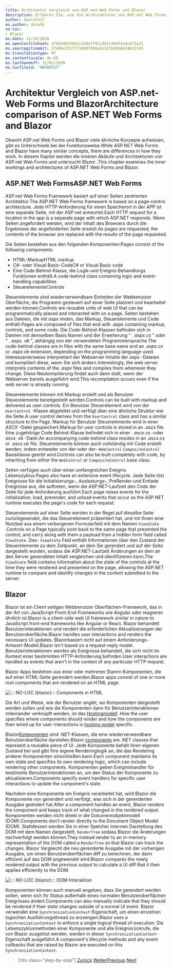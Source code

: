 ```yaml
---
title: Architektur Vergleich von ASP.net-Web Forms und Blazor
description: Erfahren Sie, wie die Architekturen von ASP.net Web Forms und Blazor vergleichen.
author: danroth27
ms.author: daroth
no-loc:
- Blazor
ms.date: 11/20/2020
ms.openlocfilehash: afb5d4025b81c2ddef782c462c94d32edc872a21
ms.sourcegitcommit: 2f485e721f7f34b87856a51181b5b56624b31fd5
ms.translationtype: MT
ms.contentlocale: de-DE
ms.lasthandoff: 12/02/2020
ms.locfileid: "96509727"
---
```

# <a name="architecture-comparison-of-aspnet-web-forms-and-no-locblazor"></a><span data-ttu-id="2bc2f-103">Architektur Vergleich von ASP.net-Web Forms und Blazor</span><span class="sxs-lookup"><span data-stu-id="2bc2f-103">Architecture comparison of ASP.NET Web Forms and Blazor</span></span>

<span data-ttu-id="2bc2f-104">Obwohl ASP.net Web Forms und Blazor viele ähnliche Konzepte aufweisen, gibt es Unterschiede bei der Funktionsweise.</span><span class="sxs-lookup"><span data-stu-id="2bc2f-104">While ASP.NET Web Forms and Blazor have many similar concepts, there are differences in how they work.</span></span> <span data-ttu-id="2bc2f-105">In diesem Kapitel werden die inneren Abläufe und Architekturen von ASP.net Web Forms und untersucht Blazor .</span><span class="sxs-lookup"><span data-stu-id="2bc2f-105">This chapter examines the inner workings and architectures of ASP.NET Web Forms and Blazor.</span></span>

## <a name="aspnet-web-forms"></a><span data-ttu-id="2bc2f-106">ASP.NET Web Forms</span><span class="sxs-lookup"><span data-stu-id="2bc2f-106">ASP.NET Web Forms</span></span>

<span data-ttu-id="2bc2f-107">ASP.net Web Forms Framework basiert auf einer Seiten zentrierten Architektur.</span><span class="sxs-lookup"><span data-stu-id="2bc2f-107">The ASP.NET Web Forms framework is based on a page-centric architecture.</span></span> <span data-ttu-id="2bc2f-108">Jede HTTP-Anforderung für einen Speicherort in der APP ist eine separate Seite, mit der ASP.net antwortet.</span><span class="sxs-lookup"><span data-stu-id="2bc2f-108">Each HTTP request for a location in the app is a separate page with which ASP.NET responds.</span></span> <span data-ttu-id="2bc2f-109">Wenn Seiten angefordert werden, wird der Inhalt des Browsers durch die Ergebnisse der angeforderten Seite ersetzt.</span><span class="sxs-lookup"><span data-stu-id="2bc2f-109">As pages are requested, the contents of the browser are replaced with the results of the page requested.</span></span>

<span data-ttu-id="2bc2f-110">Die Seiten bestehen aus den folgenden Komponenten:</span><span class="sxs-lookup"><span data-stu-id="2bc2f-110">Pages consist of the following components:</span></span>

- <span data-ttu-id="2bc2f-111">HTML-Markup</span><span class="sxs-lookup"><span data-stu-id="2bc2f-111">HTML markup</span></span>
- <span data-ttu-id="2bc2f-112">C#- oder Visual Basic-Code</span><span class="sxs-lookup"><span data-stu-id="2bc2f-112">C# or Visual Basic code</span></span>
- <span data-ttu-id="2bc2f-113">Eine Code Behind-Klasse, die Logik-und Ereignis Behandlungs Funktionen enthält.</span><span class="sxs-lookup"><span data-stu-id="2bc2f-113">A code-behind class containing logic and event-handling capabilities</span></span>
- <span data-ttu-id="2bc2f-114">Steuerelemente</span><span class="sxs-lookup"><span data-stu-id="2bc2f-114">Controls</span></span>

<span data-ttu-id="2bc2f-115">Steuerelemente sind wiederverwendbare Einheiten der Webbenutzer Oberfläche, die Programm gesteuert auf einer Seite platziert und bearbeitet werden können.</span><span class="sxs-lookup"><span data-stu-id="2bc2f-115">Controls are reusable units of web UI that can be programmatically placed and interacted with on a page.</span></span> <span data-ttu-id="2bc2f-116">Seiten bestehen aus Dateien, die mit *aspx* enden, das Markup, Steuerelemente und Code enthält.</span><span class="sxs-lookup"><span data-stu-id="2bc2f-116">Pages are composed of files that end with *.aspx* containing markup, controls, and some code.</span></span> <span data-ttu-id="2bc2f-117">Die Code-Behind-Klassen befinden sich in Dateien mit demselben Basis Namen und der Erweiterung " *. aspx.cs* " oder " *. aspx. vb* ", abhängig von der verwendeten Programmiersprache.</span><span class="sxs-lookup"><span data-stu-id="2bc2f-117">The code-behind classes are in files with the same base name and an *.aspx.cs* or *.aspx.vb* extension, depending on the programming language used.</span></span> <span data-ttu-id="2bc2f-118">Interessanterweise interpretiert der Webserver Inhalte der *aspx* -Dateien und kompiliert diese, wenn Sie sich ändern.</span><span class="sxs-lookup"><span data-stu-id="2bc2f-118">Interestingly, the web server interprets contents of the *.aspx* files and compiles them whenever they change.</span></span> <span data-ttu-id="2bc2f-119">Diese Neukompilierung findet auch dann statt, wenn der Webserver bereits ausgeführt wird.</span><span class="sxs-lookup"><span data-stu-id="2bc2f-119">This recompilation occurs even if the web server is already running.</span></span>

<span data-ttu-id="2bc2f-120">Steuerelemente können mit Markup erstellt und als Benutzer Steuerelemente bereitgestellt werden.</span><span class="sxs-lookup"><span data-stu-id="2bc2f-120">Controls can be built with markup and delivered as user controls.</span></span> <span data-ttu-id="2bc2f-121">Ein Benutzer Steuerelement wird von der `UserControl` -Klasse abgeleitet und verfügt über eine ähnliche Struktur wie die Seite.</span><span class="sxs-lookup"><span data-stu-id="2bc2f-121">A user control derives from the `UserControl` class and has a similar structure to the Page.</span></span> <span data-ttu-id="2bc2f-122">Markup für Benutzer Steuerelemente wird in einer *ASCX* -Datei gespeichert.</span><span class="sxs-lookup"><span data-stu-id="2bc2f-122">Markup for user controls is stored in an *.ascx* file.</span></span> <span data-ttu-id="2bc2f-123">Eine zugehörige Code Behind-Klasse befindet sich in einer *. ascx.cs* -oder *ascx. vb* -Datei.</span><span class="sxs-lookup"><span data-stu-id="2bc2f-123">An accompanying code-behind class resides in an *.ascx.cs* or *.ascx.vb* file.</span></span> <span data-ttu-id="2bc2f-124">Steuerelemente können auch vollständig mit Code erstellt werden, indem entweder von der-oder der- `WebControl` `CompositeControl` Basisklasse geerbt wird.</span><span class="sxs-lookup"><span data-stu-id="2bc2f-124">Controls can also be built completely with code, by inheriting from either the `WebControl` or `CompositeControl` base class.</span></span>

<span data-ttu-id="2bc2f-125">Seiten verfügen auch über einen umfangreichen Ereignis Lebenszyklus.</span><span class="sxs-lookup"><span data-stu-id="2bc2f-125">Pages also have an extensive event lifecycle.</span></span> <span data-ttu-id="2bc2f-126">Jede Seite löst Ereignisse für die Initialisierungs-, Auslastungs-, PreRender-und Entlade Ereignisse aus, die auftreten, wenn die ASP.NET-Laufzeit den Code der Seite für jede Anforderung ausführt.</span><span class="sxs-lookup"><span data-stu-id="2bc2f-126">Each page raises events for the initialization, load, prerender, and unload events that occur as the ASP.NET runtime executes the page's code for each request.</span></span>

<span data-ttu-id="2bc2f-127">Steuerelemente auf einer Seite werden in der Regel auf dieselbe Seite zurückgesendet, die das Steuerelement präsentiert hat, und mit Ihnen eine Nutzlast aus einem verborgenen Formularfeld mit dem Namen `ViewState` .</span><span class="sxs-lookup"><span data-stu-id="2bc2f-127">Controls on a Page typically post-back to the same page that presented the control, and carry along with them a payload from a hidden form field called `ViewState`.</span></span> <span data-ttu-id="2bc2f-128">Das- `ViewState` Feld enthält Informationen über den Zustand der Steuerelemente zu dem Zeitpunkt, an dem Sie gerendert und auf der Seite dargestellt wurden, sodass die ASP.NET-Laufzeit Änderungen an dem an den Server gesendeten Inhalt vergleichen und identifizieren kann.</span><span class="sxs-lookup"><span data-stu-id="2bc2f-128">The `ViewState` field contains information about the state of the controls at the time they were rendered and presented on the page, allowing the ASP.NET runtime to compare and identify changes in the content submitted to the server.</span></span>

## Blazor

<span data-ttu-id="2bc2f-129">Blazor ist ein Client seitiges Webbenutzer Oberflächen-Framework, das in der Art von JavaScript-Front-End-Frameworks wie Angular oder reagieren ähnlich ist.</span><span class="sxs-lookup"><span data-stu-id="2bc2f-129">Blazor is a client-side web UI framework similar in nature to JavaScript front-end frameworks like Angular or React.</span></span> <span data-ttu-id="2bc2f-130">Blazor behandelt Benutzerinteraktionen und rendert die erforderlichen Aktualisierungen der Benutzeroberfläche.</span><span class="sxs-lookup"><span data-stu-id="2bc2f-130">Blazor handles user interactions and renders the necessary UI updates.</span></span> <span data-ttu-id="2bc2f-131">Blazorbasiert *nicht* auf einem Anforderungs-Antwort-Modell.</span><span class="sxs-lookup"><span data-stu-id="2bc2f-131">Blazor *isn't* based on a request-reply model.</span></span> <span data-ttu-id="2bc2f-132">Benutzerinteraktionen werden als Ereignisse behandelt, die sich nicht im Kontext einer bestimmten HTTP-Anforderung befinden.</span><span class="sxs-lookup"><span data-stu-id="2bc2f-132">User interactions are handled as events that aren't in the context of any particular HTTP request.</span></span>

<span data-ttu-id="2bc2f-133">Blazor Apps bestehen aus einer oder mehreren Stamm Komponenten, die auf einer HTML-Seite gerendert werden.</span><span class="sxs-lookup"><span data-stu-id="2bc2f-133">Blazor apps consist of one or more root components that are rendered on an HTML page.</span></span>

![::: NO-LOC (blazor)::: Components in HTML](./media/architecture-comparison/blazor-components-in-html.png)

<span data-ttu-id="2bc2f-135">Die Art und Weise, wie der Benutzer angibt, wo Komponenten dargestellt werden sollen und wie die Komponenten dann für Benutzerinteraktionen miteinander verknüpft werden, ist das [Hostingmodell](hosting-models.md) .</span><span class="sxs-lookup"><span data-stu-id="2bc2f-135">How the user specifies where components should render and how the components are then wired up for user interactions is [hosting model](hosting-models.md) specific.</span></span>

<span data-ttu-id="2bc2f-136">Blazor[Komponenten](components.md) sind .NET-Klassen, die eine wiederverwendbare Benutzeroberfläche darstellen.</span><span class="sxs-lookup"><span data-stu-id="2bc2f-136">Blazor [components](components.md) are .NET classes that represent a reusable piece of UI.</span></span> <span data-ttu-id="2bc2f-137">Jede Komponente behält ihren eigenen Zustand bei und gibt Ihre eigene Renderinglogik an, die das Rendering anderer Komponenten einschließen kann.</span><span class="sxs-lookup"><span data-stu-id="2bc2f-137">Each component maintains its own state and specifies its own rendering logic, which can include rendering other components.</span></span> <span data-ttu-id="2bc2f-138">Komponenten geben Ereignishandler für bestimmte Benutzerinteraktionen an, um den Status der Komponente zu aktualisieren.</span><span class="sxs-lookup"><span data-stu-id="2bc2f-138">Components specify event handlers for specific user interactions to update the component's state.</span></span>

<span data-ttu-id="2bc2f-139">Nachdem eine Komponente ein Ereignis verarbeitet hat, wird Blazor die Komponente von gerendert und verfolgt, was sich in der gerenderten Ausgabe geändert hat.</span><span class="sxs-lookup"><span data-stu-id="2bc2f-139">After a component handles an event, Blazor renders the component and keeps track of what changed in the rendered output.</span></span> <span data-ttu-id="2bc2f-140">Komponenten werden nicht direkt in die Dokumentobjektmodell (DOM).</span><span class="sxs-lookup"><span data-stu-id="2bc2f-140">Components don't render directly to the Document Object Model (DOM).</span></span> <span data-ttu-id="2bc2f-141">Stattdessen werden Sie in einer Speicher internen Darstellung des DOM mit dem Namen dargestellt, `RenderTree` sodass Blazor die Änderungen nachverfolgt werden können.</span><span class="sxs-lookup"><span data-stu-id="2bc2f-141">They instead render to an in-memory representation of the DOM called a `RenderTree` so that Blazor can track the changes.</span></span> <span data-ttu-id="2bc2f-142">Blazor Vergleicht die neu gerenderte Ausgabe mit der vorherigen Ausgabe, um einen Benutzeroberflächen diff zu berechnen, der dann effizient auf das DOM angewendet wird.</span><span class="sxs-lookup"><span data-stu-id="2bc2f-142">Blazor compares the newly rendered output with the previous output to calculate a UI diff that it then applies efficiently to the DOM.</span></span>

![::: NO-LOC (blazor)::: DOM-Interaktion](./media/architecture-comparison/blazor-dom-interaction.png)

<span data-ttu-id="2bc2f-144">Komponenten können auch manuell angeben, dass Sie gerendert werden sollen, wenn sich Ihr Status außerhalb eines normalen Benutzeroberflächen Ereignisses ändert.</span><span class="sxs-lookup"><span data-stu-id="2bc2f-144">Components can also manually indicate that they should be rendered if their state changes outside of a normal UI event.</span></span> <span data-ttu-id="2bc2f-145">Blazor verwendet eine `SynchronizationContext`-Eigenschaft, um einen einzelnen logischen Ausführungsthread zu erzwingen.</span><span class="sxs-lookup"><span data-stu-id="2bc2f-145">Blazor uses a `SynchronizationContext` to enforce a single logical thread of execution.</span></span> <span data-ttu-id="2bc2f-146">Die Lebenszyklusmethoden einer Komponente und alle Ereignisrückrufe, die von Blazor ausgelöst werden, werden in dieser `SynchronizationContext`-Eigenschaft ausgeführt.</span><span class="sxs-lookup"><span data-stu-id="2bc2f-146">A component's lifecycle methods and any event callbacks that are raised by Blazor are executed on this `SynchronizationContext`.</span></span>

>[!div class="step-by-step"]
><span data-ttu-id="2bc2f-147">[Zurück](introduction.md)
>[Weiter](hosting-models.md)</span><span class="sxs-lookup"><span data-stu-id="2bc2f-147">[Previous](introduction.md)
[Next](hosting-models.md)</span></span>
